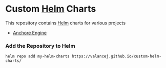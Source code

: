 # Custom [Helm](https://helm.sh) Charts

This repository contains [Helm](https://helm.sh) charts for various projects

* [Anchore Engine](charts/anchore-engine/)

### Add the Repository to Helm

    helm repo add my-helm-charts https://valancej.github.io/custom-helm-charts/